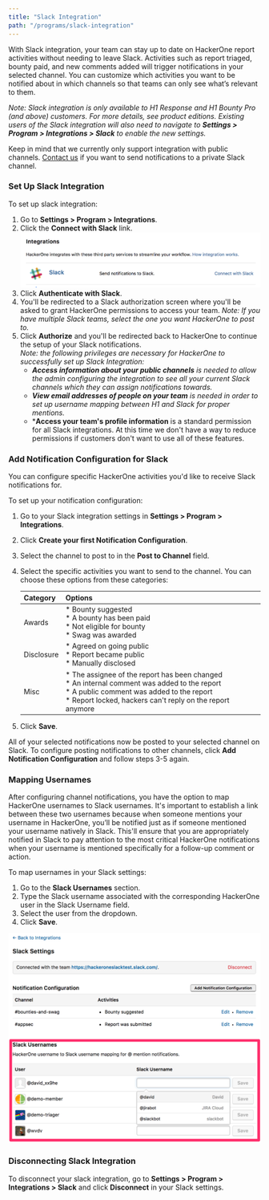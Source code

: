 ```yaml
---
title: "Slack Integration"
path: "/programs/slack-integration"
---
```


With Slack integration, your team can stay up to date on HackerOne report activities without needing to leave Slack. Activities such as report triaged, bounty paid, and new comments added will trigger notifications in your selected channel. You can customize which activities you want to be notified about in which channels so that teams can only see what’s relevant to them.

*Note: Slack integration is only available to H1 Response and H1 Bounty Pro (and above) customers. For more details, see product editions. Existing users of the Slack integration will also need to navigate to **Settings > Program > Integrations > Slack** to enable the new settings.*

Keep in mind that we currently only support integration with public channels. [Contact us](support@hackerone.com) if you want to send notifications to a private Slack channel.  

### Set Up Slack Integration
To set up slack integration:
1. Go to **Settings > Program > Integrations**.
2. Click the **Connect with Slack** link. 
    ![slack-integration-2](./images/slack-integration-2.png)
3. Click **Authenticate with Slack**. 
4. You'll be redirected to a Slack authorization screen where you'll be asked to grant HackerOne permissions to access your team. *Note: If you have multiple Slack teams, select the one you want HackerOne to post to.*
5. Click **Authorize** and you'll be redirected back to HackerOne to continue the setup of your Slack notifications. <br> *Note: the following privileges are necessary for HackerOne to successfully set up Slack Integration:*
     * ***Access information about your public channels** is needed to allow the admin configuring the integration to see all your current Slack channels which they can assign notifications towards.*
     * ***View email addresses of people on your team** is needed in order to set up username mapping between H1 and Slack for proper mentions.*
     * ***Access your team's profile information** is a standard permission for all Slack integrations. At this time we don't have a way to reduce permissions if customers don't want to use all of these features.

### Add Notification Configuration for Slack
You can configure specific HackerOne activities you'd like to receive Slack notifications for.

To set up your notification configuration:
1. Go to your Slack integration settings in **Settings > Program > Integrations**.
2. Click **Create your first Notification Configuration**.
3. Select the channel to post to in the **Post to Channel** field. 
4. Select the specific activities you want to send to the channel. You can choose these options from these categories:

   Category | Options
   -------- | ---------
   Awards | * Bounty suggested <br>* A bounty has been paid <br>* Not eligible for bounty <br>* Swag was awarded
   Disclosure | * Agreed on going public <br>* Report became public <br>* Manually disclosed
   Misc | * The assignee of the report has been changed <br>* An internal comment was added to the report <br>* A public comment was added to the report <br>* Report locked, hackers can't reply on the report anymore

5. Click **Save**. 

All of your selected notifications now be posted to your selected channel on Slack. To configure posting notifications to other channels, click **Add Notification Configuration** and follow steps 3-5 again. 

### Mapping Usernames
After configuring channel notifications, you have the option to map HackerOne usernames to Slack usernames. It's important to establish a link between these two usernames because when someone mentions your username in HackerOne, you’ll be notified just as if someone mentioned your username natively in Slack. This'll ensure that you are appropriately notified in Slack to pay attention to the most critical HackerOne notifications when your username is mentioned specifically for a follow-up comment or action.

To map usernames in your Slack settings: 
1. Go to the **Slack Usernames** section. 
2. Type the Slack username associated with the corresponding HackerOne user in the Slack Username field.
3. Select the user from the dropdown.
4. Click **Save**. 

![slack-integration-1](./images/slack-integration-1.png)

### Disconnecting Slack Integration

To disconnect your slack integration, go to **Settings > Program > Integrations > Slack** and click **Disconnect** in your Slack settings. 
